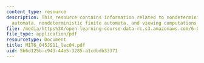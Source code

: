 ```yaml
---
content_type: resource
description: This resource contains information related to nondeterministic finite
  automata, nondeterministic finite automata, and viewing computations as a tree.
file: /media/https%3A/open-learning-course-data-rc.s3.amazonaws.com/6-045j-automata-computability-and-complexity-spring-2011/5b6d125bc94344e53285a1cdbdb33371_MIT6_045JS11_lec04.pdf
file_type: application/pdf
resourcetype: Document
title: MIT6_045JS11_lec04.pdf
uid: 5b6d125b-c943-44e5-3285-a1cdbdb33371
---
```

